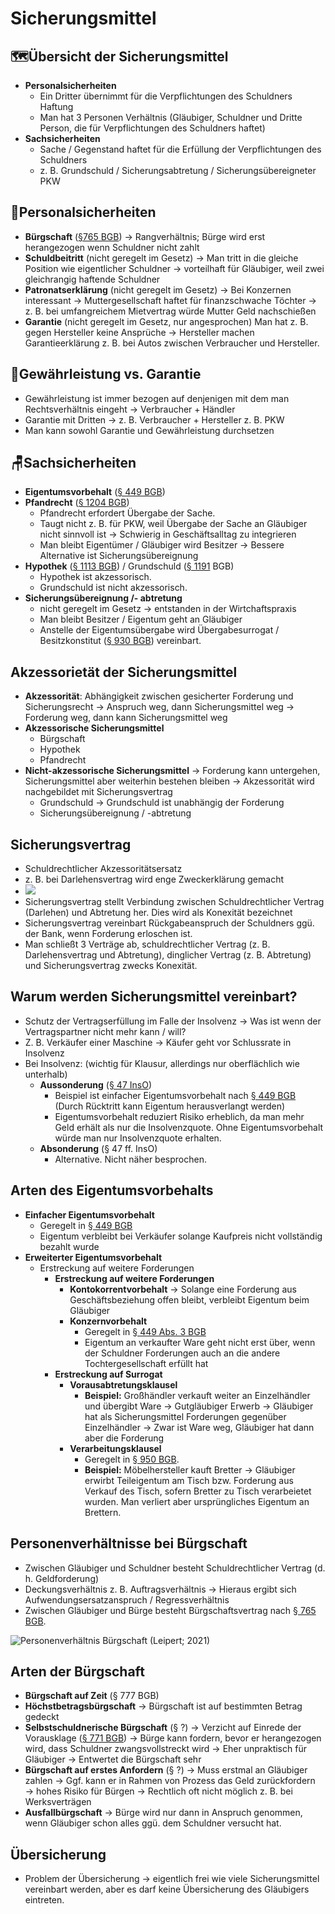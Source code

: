 # Sicherungsmittel

## 🗺️Übersicht der Sicherungsmittel

* **Personalsicherheiten**
  * Ein Dritter übernimmt für die Verpflichtungen des Schuldners Haftung
  * Man hat 3 Personen Verhältnis \(Gläubiger, Schuldner und Dritte Person, die für Verpflichtungen des Schuldners haftet\)
* **Sachsicherheiten**
  * Sache / Gegenstand haftet für die Erfüllung der Verpflichtungen des Schuldners
  * z. B. Grundschuld / Sicherungsabtretung / Sicherungsübereigneter PKW

## 🧑Personalsicherheiten

* **Bürgschaft** \([§765 BGB](https://www.gesetze-im-internet.de/bgb/__765.html)\) → Rangverhältnis; Bürge wird erst herangezogen wenn Schuldner nicht zahlt
* **Schuldbeitritt** \(nicht geregelt im Gesetz\) → Man tritt in die gleiche Position wie eigentlicher Schuldner → vorteilhaft für Gläubiger, weil zwei gleichrangig haftende Schuldner
* **Patronatserklärung** \(nicht geregelt im Gesetz\) → Bei Konzernen interessant → Muttergesellschaft haftet für finanzschwache Töchter → z. B. bei umfangreichem Mietvertrag würde Mutter Geld nachschießen
* **Garantie** \(nicht geregelt im Gesetz, nur angesprochen\)  Man hat z. B. gegen Hersteller keine Ansprüche → Hersteller machen Garantieerklärung z. B. bei Autos zwischen Verbraucher und Hersteller.

## 🥊Gewährleistung vs. Garantie

* Gewährleistung ist immer bezogen auf denjenigen mit dem man Rechtsverhältnis eingeht → Verbraucher + Händler
* Garantie mit Dritten → z. B. Verbraucher + Hersteller z. B. PKW
* Man kann sowohl Garantie und Gewährleistung durchsetzen

## 🪑Sachsicherheiten

* **Eigentumsvorbehalt** \([§ 449 BGB](https://www.gesetze-im-internet.de/bgb/__449.html)\)
* **Pfandrecht** \([§ 1204 BGB](https://www.gesetze-im-internet.de/bgb/__1204.html)\) 
  * Pfandrecht erfordert Übergabe der Sache.
  * Taugt  nicht z. B. für PKW, weil Übergabe der Sache an Gläubiger nicht sinnvoll ist → Schwierig in Geschäftsalltag zu integrieren 
  * Man bleibt Eigentümer / Gläubiger wird Besitzer → Bessere Alternative ist Sicherungsübereignung
* **Hypothek** \([§ 1113 BGB](https://www.gesetze-im-internet.de/bgb/__1113.html)\) / Grundschuld \([§ 1191](https://www.gesetze-im-internet.de/bgb/__1191.html) BGB\)
  * Hypothek ist akzessorisch.
  * Grundschuld ist nicht akzessorisch.
* **Sicherungsübereignung /- abtretung**
  * nicht geregelt im Gesetz → entstanden in der Wirtchaftspraxis
  * Man bleibt Besitzer / Eigentum geht an Gläubiger
  * Anstelle der Eigentumsübergabe wird Übergabesurrogat / Besitzkonstitut \([§ 930 BGB](https://www.gesetze-im-internet.de/bgb/__930.html)\) vereinbart.

## Akzessorietät der Sicherungsmittel

* **Akzessorität**: Abhängigkeit zwischen gesicherter Forderung und Sicherungsrecht → Anspruch weg, dann Sicherungsmittel weg → Forderung weg, dann kann Sicherungsmittel weg
* **Akzessorische Sicherungsmittel**
  * Bürgschaft
  * Hypothek
  * Pfandrecht
* **Nicht-akzessorische Sicherungsmittel** → Forderung kann untergehen, Sicherungsmittel aber weiterhin bestehen bleiben → Akzessorität wird nachgebildet mit Sicherungsvertrag
  * Grundschuld → Grundschuld ist unabhängig der Forderung
  * Sicherungsübereignung / -abtretung

## Sicherungsvertrag

* Schuldrechtlicher Akzessoritätsersatz
* z. B. bei Darlehensvertrag wird enge Zweckerklärung gemacht
* ![](../../.gitbook/assets/untitled.png) 
* Sicherungsvertrag stellt Verbindung zwischen Schuldrechtlicher Vertrag \(Darlehen\) und Abtretung her. Dies wird als Konexität bezeichnet
* Sicherungsvertrag vereinbart Rückgabeanspruch der Schuldners ggü. der Bank, wenn Forderung erloschen ist.
* Man schließt 3 Verträge ab, schuldrechtlicher Vertrag \(z. B. Darlehensvertrag und Abtretung\), dinglicher Vertrag \(z. B. Abtretung\) und Sicherungsvertrag zwecks Konexität.

## Warum werden Sicherungsmittel vereinbart?

* Schutz der Vertragserfüllung im Falle der Insolvenz → Was ist wenn der Vertragspartner nicht mehr kann / will?
* Z. B. Verkäufer einer Maschine → Käufer geht vor Schlussrate in Insolvenz
* Bei Insolvenz: \(wichtig für Klausur, allerdings nur oberflächlich wie unterhalb\)
  * **Aussonderung** \([§ 47 InsO](https://dejure.org/gesetze/InsO/47.html)\) 
    * Beispiel ist einfacher Eigentumsvorbehalt nach [§ 449 BGB](https://www.gesetze-im-internet.de/bgb/__449.html) \(Durch Rücktritt kann Eigentum herausverlangt werden\) 
    * Eigentumsvorbehalt reduziert Risiko erheblich, da man mehr Geld erhält als nur die Insolvenzquote. Ohne Eigentumsvorbehalt würde man nur Insolvenzquote erhalten.
  * **Absonderung** \(§ 47 ff. InsO\) 
    * Alternative. Nicht näher besprochen.

## Arten des Eigentumsvorbehalts

* **Einfacher Eigentumsvorbehalt** 
  * Geregelt in [§ 449 BGB](https://www.gesetze-im-internet.de/bgb/__449.html)
  * Eigentum verbleibt bei Verkäufer solange Kaufpreis nicht vollständig bezahlt wurde
* **Erweiterter Eigentumsvorbehalt**
  * Erstreckung auf weitere Forderungen
    * **Erstreckung auf weitere Forderungen**
      * **Kontokorrentvorbehalt** → Solange eine Forderung aus Geschäftsbeziehung offen bleibt, verbleibt Eigentum beim Gläubiger
      * **Konzernvorbehalt** 
        * Geregelt in [§ 449 Abs. 3 BGB](https://www.gesetze-im-internet.de/bgb/__449.html)
        * Eigentum an verkaufter Ware geht nicht erst über, wenn der Schuldner Forderungen auch an die andere Tochtergesellschaft erfüllt hat
    * **Erstreckung auf Surrogat**
      * **Vorausabtretungsklausel** 
        * **Beispiel:** Großhändler verkauft weiter an Einzelhändler und übergibt Ware → Gutgläubiger Erwerb → Gläubiger hat als Sicherungsmittel Forderungen gegenüber Einzelhändler → Zwar ist Ware weg, Gläubiger hat dann aber die Forderung
      * **Verarbeitungsklausel** 
        * Geregelt in [§ 950 BGB](https://www.gesetze-im-internet.de/bgb/__950.html).
        * **Beispiel:** Möbelhersteller kauft Bretter → Gläubiger erwirbt Teileigentum am Tisch bzw. Forderung aus Verkauf des Tisch, sofern Bretter zu Tisch verarbeietet wurden. Man verliert aber ursprüngliches Eigentum an Brettern.

## **Personenverhältnisse bei Bürgschaft**

* Zwischen Gläubiger und Schuldner besteht Schuldrechtlicher Vertrag \(d. h. Geldforderung\)
* Deckungsverhältnis z. B. Auftragsverhältnis → Hieraus ergibt sich Aufwendungsersatzanspruch / Regressverhältnis
* Zwischen Gläubiger und Bürge besteht Bürgschaftsvertrag nach [§ 765 BGB](https://www.gesetze-im-internet.de/bgb/__765.html).

![Personenverh&#xE4;ltnis B&#xFC;rgschaft \(Leipert; 2021\)](../../.gitbook/assets/untitled-1%20%281%29.png)

## Arten der Bürgschaft

* **Bürgschaft auf Zeit** \(§ 777 BGB\)
* **Höchstbetragsbürgschaft** → Bürgschaft ist auf bestimmten Betrag gedeckt
* **Selbstschuldnerische Bürgschaft** \(§ ?\) → Verzicht auf Einrede der Vorausklage \([§ 771 BGB](https://www.gesetze-im-internet.de/bgb/__771.html)\) → Bürge kann fordern, bevor er herangezogen wird, dass Schuldner zwangsvollstreckt wird → Eher unpraktisch für Gläubiger → Entwertet die Bürgschaft sehr
* **Bürgschaft auf erstes Anfordern** \(§ ?\) → Muss erstmal an Gläubiger zahlen → Ggf. kann er in Rahmen von Prozess das Geld zurückfordern → hohes Risiko für Bürgen → Rechtlich oft nicht möglich z. B. bei Werksverträgen
* **Ausfallbürgschaft** → Bürge wird nur dann in Anspruch genommen, wenn Gläubiger schon alles ggü. dem Schuldner versucht hat.

## Übersicherung

* Problem der Übersicherung → eigentlich frei wie viele Sicherungsmittel vereinbart werden, aber es darf keine Übersicherung des Gläubigers eintreten.

